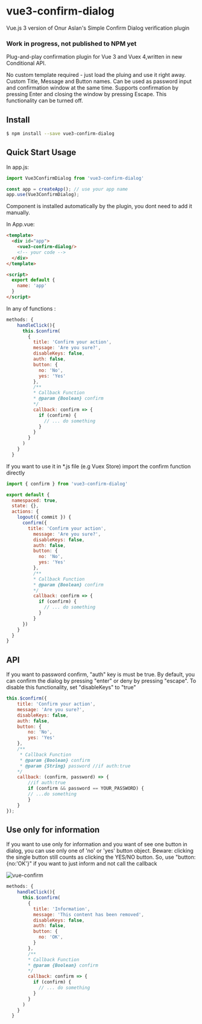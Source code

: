 # vue3-confirm-dialog
Vue.js 3 version of Onur Aslan's Simple Confirm Dialog verification plugin

### Work in progress, not published to NPM yet
Plug-and-play confirmation plugin for Vue 3 and Vuex 4,written in new Conditional API.

No custom template required - just load the pluing and use it right away.
Custom Title, Message and Button names.
Can be used as password input and confirmation window at the same time.
Supports confirmation by pressing Enter and closing the window by pressing Escape. This functionality can be turned off. 

## Install

```bash
$ npm install --save vue3-confirm-dialog
```

## Quick Start Usage

In app.js:

```js
import Vue3ConfirmDialog from 'vue3-confirm-dialog'

const app = createApp(); // use your app name
app.use(Vue3ConfirmDialog);

```
Component is installed automatically by the plugin, you dont need to add it manually.

In App.vue:

```html
<template>
  <div id="app">
    <vue3-confirm-dialog/>
    <!-- your code -->
  </div>
</template>

<script>
  export default {
    name: 'app'
  }
</script>
```

In any of functions :

```js
methods: {
    handleClick(){
      this.$confirm(
        {
          title: 'Confirm your action',
          message: 'Are you sure?',
          disableKeys: false,
          auth: false,
          button: {
            no: 'No',
            yes: 'Yes'
          },
          /**
          * Callback Function
          * @param {Boolean} confirm
          */
          callback: confirm => {
            if (confirm) {
              // ... do something
            }
          }
        }
      )
    }
  }
```

If you want to use it in \*.js file (e.g Vuex Store) import the confirm function directly


```js
import { confirm } from 'vue3-confirm-dialog'

export default {
  namespaced: true,
  state: {},
  actions: {
    logout({ commit }) {
      confirm({
        title: 'Confirm your action',
          message: 'Are you sure?',
          disableKeys: false,
          auth: false,
          button: {
            no: 'No',
            yes: 'Yes'
          },
          /**
          * Callback Function
          * @param {Boolean} confirm
          */
          callback: confirm => {
            if (confirm) {
              // ... do something
            }
          }
      })
    }
  }
}
```

## API

If you want to password confirm, "auth" key is must be true.
By default, you can confirm the dialog by pressing "enter" or deny by pressing "escape". To disable this functionality, set "disableKeys" to "true"

```js
this.$confirm({
    title: 'Confirm your action',
    message: 'Are you sure?',
    disableKeys: false,
    auth: false,
    button: {
        no: 'No',
        yes: 'Yes'
    },
    /**
     * Callback Function
     * @param {Boolean} confirm
     * @param {String} password //if auth:true
    */
    callback: (confirm, password) => {
        //if auth:true
        if (confirm && password == YOUR_PASSWORD) {
        // ...do something
        }
    }
});
```

## Use only for information

If you want to use only for information and you want of see one button in dialog, you can use only one of 'no' or 'yes' button object.
Beware: clicking the single button still counts as clicking the YES/NO button. So, use "button:{no:'OK'}" if you want to just inform and not call the callback

![vue-confirm](https://media.giphy.com/media/U3y0rmoC4SUySJxJqL/giphy.gif)

```js
methods: {
    handleClick(){
      this.$confirm(
        {
          title: 'Information',
          message: 'This content has been removed',
          disableKeys: false,
          auth: false,
          button: {
          	no: 'OK',
          }
        },
        /**
        * Callback Function
        * @param {Boolean} confirm
        */
        callback: confirm => {
          if (confirm) {
            // ... do something
          }
        }
      )
    }
  }
```

